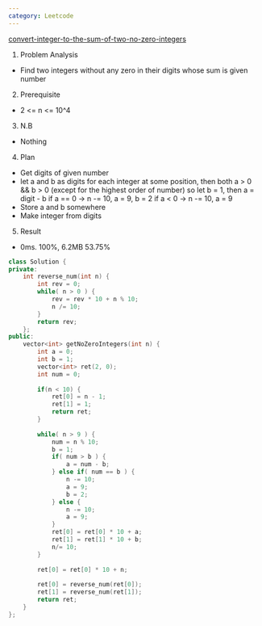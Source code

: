 ```yaml
---
category: Leetcode
---
```


[convert-integer-to-the-sum-of-two-no-zero-integers](https://leetcode.com/problems/convert-integer-to-the-sum-of-two-no-zero-integers/)

1. Problem Analysis
  - Find two integers without any zero in their digits whose sum is given number
  
2. Prerequisite
  - 2 <= n <= 10^4

3. N.B
  - Nothing

4. Plan
  - Get digits of given number
  - let a and b as digits for each integer at some position, then both a > 0 && b > 0 (except for the highest order of number)
  so let b = 1, then a = digit - b
  if a == 0 -> n -= 10, a = 9, b = 2
  if a < 0 -> n -= 10, a = 9
  - Store a and b somewhere
  - Make integer from digits
  
5. Result
  - 0ms. 100%, 6.2MB 53.75%

```cpp
class Solution {
private: 
    int reverse_num(int n) {
        int rev = 0;
        while( n > 0 ) {
            rev = rev * 10 + n % 10;
            n /= 10;
        }
        return rev;
    };
public:
    vector<int> getNoZeroIntegers(int n) {
        int a = 0;
        int b = 1;
        vector<int> ret(2, 0);
        int num = 0;
        
        if(n < 10) {
            ret[0] = n - 1;
            ret[1] = 1;
            return ret;
        }
        
        while( n > 9 ) {
            num = n % 10;
            b = 1;
            if( num > b ) {
                a = num - b;
            } else if( num == b ) {
                n -= 10;
                a = 9;
                b = 2;
            } else {
                n -= 10;
                a = 9;
            }
            ret[0] = ret[0] * 10 + a;
            ret[1] = ret[1] * 10 + b;
            n/= 10;
        }
        
        ret[0] = ret[0] * 10 + n;
        
        ret[0] = reverse_num(ret[0]);
        ret[1] = reverse_num(ret[1]);
        return ret;
    }
};
```
